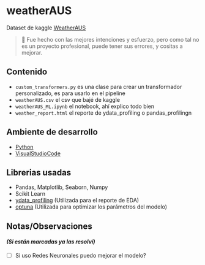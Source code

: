 # weatherAUS
Dataset de kaggle [WeatherAUS](https://www.kaggle.com/datasets/jsphyg/weather-dataset-rattle-package/data)

> 📢 Fue hecho con las mejores intenciones y esfuerzo, pero como tal no es un proyecto profesional, puede tener sus errores, y cositas a mejorar.

## **Contenido**
- `custom_transformers.py` es una clase para crear un transformador personalizado, es para usarlo en el pipeline
- `weatherAUS.csv` el csv que bajé de kaggle
- `weatherAUS_ML.ipynb` el notebook, ahí explico todo bien
- `weather_report.html` el reporte de ydata_profiling o pandas_profilingn

## **Ambiente de desarrollo**
- [Python](https://www.python.org/)
- [VisualStudioCode](https://code.visualstudio.com/)

## **Librerias usadas**
- Pandas, Matplotlib, Seaborn, Numpy
- Scikit Learn
- [ydata_profiling](https://docs.profiling.ydata.ai/latest/) (Utilizada para el reporte de EDA)
- [optuna](https://optuna.org/#code_examples) (Utilizada para optimizar los parámetros del modelo)

## **Notas/Observaciones** 
#### *(Si están marcadas ya las resolví)*
- [ ] Si uso Redes Neuronales puedo mejorar el modelo?



  

